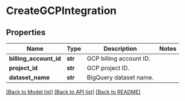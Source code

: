 # CreateGCPIntegration

## Properties
Name | Type | Description | Notes
------------ | ------------- | ------------- | -------------
**billing_account_id** | **str** | GCP billing account ID. | 
**project_id** | **str** | GCP project ID. | 
**dataset_name** | **str** | BigQuery dataset name. | 

[[Back to Model list]](../README.md#documentation-for-models) [[Back to API list]](../README.md#documentation-for-api-endpoints) [[Back to README]](../README.md)


